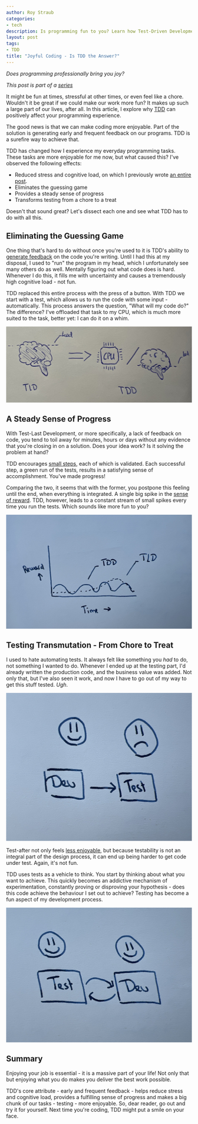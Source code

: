 ```yaml
---
author: Roy Straub
categories:
- tech
description: Is programming fun to you? Learn how Test-Driven Development might make the experience even more enjoyable.
layout: post
tags:
- TDD
title: "Joyful Coding - Is TDD the Answer?"
---
```


*Does programming professionally bring you joy?* 

*This post is part of a [series](https://rstraub.com/tdd-or-test-last-introduction)*

It might be fun at times, stressful at other times, or even feel like a chore. Wouldn't it be great if we could make our work more fun? It makes up such a large part of our lives, after all. In this article, I explore why [TDD](https://martinfowler.com/bliki/TestDrivenDevelopment.html) can positively affect your programming experience.

The good news is that we can make coding more enjoyable. Part of the solution is generating early and frequent feedback on our programs. TDD is a surefire way to achieve that.

TDD has changed how I experience my everyday programming tasks. These tasks are more enjoyable for me now, but what caused this? I've observed the following effects:

- Reduced stress and cognitive load, on which I previously wrote [an entire post](https://rstraub.com/tdd-one-thing-at-a-time).
- Eliminates the guessing game
- Provides a steady sense of progress
- Transforms testing from a chore to a treat

Doesn't that sound great? Let's dissect each one and see what TDD has to do with all this.

## Eliminating the Guessing Game

One thing that's hard to do without once you're used to it is TDD's ability to [generate feedback](https://rstraub.com/why-use-tdd) on the code you're writing. Until I had this at my disposal, I used to "run" the program in my head, which I unfortunately see many others do as well. Mentally figuring out what code does is hard. Whenever I do this, it fills me with uncertainty and causes a tremendously high cognitive load - not fun. 

TDD replaced this entire process with the press of a button. With TDD we start with a test, which allows us to run the code with some input - automatically. This process answers the question, "What will my code do?" The difference? I've offloaded that task to my CPU, which is much more suited to the task, better yet: I can do it on a whim.

![cognitive load of tdd vs tld](/assets/images/tdd-tld-cognitive-load.jpeg)

## A Steady Sense of Progress

With Test-Last Development, or more specifically, a lack of feedback on code, you tend to toil away for minutes, hours or days without any evidence that you're closing in on a solution. Does your idea work? Is it solving the problem at hand?

TDD encourages [small steps](https://www.accelq.com/blog/tdd-best-practices/), each of which is validated. Each successful step, a green run of the tests, results in a satisfying sense of accomplishment. You've made progress!

Comparing the two, it seems that with the former, you postpone this feeling until the end, when everything is integrated. A single big spike in the [sense of reward](https://en.wikipedia.org/wiki/Reward_system). TDD, however, leads to a constant stream of small spikes every time you run the tests. Which sounds like more fun to you?

![reward of tld vs tdd](/assets/images/tld-vs-tdd-reward.jpeg)

## Testing Transmutation - From Chore to Treat

I used to hate automating tests. It always felt like something you *had* to do, not something I wanted to do. Whenever I ended up at the testing part, I'd already written the production code, and the business value was added. Not only that, but I've also seen it work, and now I have to go out of my way to get this stuff tested. *Ugh*.

![test last is less fun](/assets/images/tld-testing-chore.jpeg)

Test-after not only feels [less enjoyable](https://read.ceilfors.com/p/test-first-vs-last-aversion-confirmation-bias), but because testability is not an integral part of the design process, it can end up being harder to get code under test. Again, it's not fun.

TDD uses tests as a vehicle to think. You start by thinking about what you want to achieve. This quickly becomes an addictive mechanism of experimentation, constantly proving or disproving your hypothesis - does this code achieve the behaviour I set out to achieve? Testing has become a fun aspect of my development process.

![more fun when test and dev follow each other](/assets/images/tdd-testing-joy.jpeg)

## Summary

Enjoying your job is essential - it is a massive part of your life! Not only that but enjoying what you do makes you deliver the best work possible.

TDD's core attribute - early and frequent feedback - helps reduce stress and cognitive load, provides a fulfilling sense of progress and makes a big chunk of our tasks - testing - more enjoyable. So, dear reader, go out and try it for yourself. Next time you're coding, TDD might put a smile on your face.
